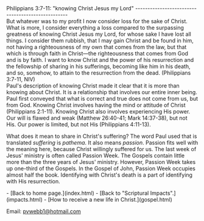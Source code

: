  <head> <title>(PVW) Philippians 3:7-11: "knowing Christ Jesus my Lord"</title> <meta content="IE=9" http-equiv="X-UA-Compatible"></meta> <link href="css/page_style.css" rel="stylesheet" type="text/css"></link> </head><body><div class="page_style"> Philippians 3:7-11: "knowing Christ Jesus my Lord"
--------------------------------------------------

<div class="p">But whatever was to my profit I now consider loss for the sake of Christ. What is more, I consider everything a loss compared to the surpassing greatness of knowing Christ Jesus my Lord, for whose sake I have lost all things. I consider them rubbish, that I may gain Christ and be found in him, not having a righteousness of my own that comes from the law, but that which is through faith in Christ—the righteousness that comes from God and is by faith. I want to know Christ and the power of his resurrection and the fellowship of sharing in his sufferings, becoming like him in his death, and so, somehow, to attain to the resurrection from the dead. (Philippians 3:7-11, NIV)

</div>Paul's description of knowing Christ made it clear that it is more than knowing about Christ. It is a relationship that involves our entire inner being. Paul first conveyed that what is correct and true does not come from us, but from God. Knowing Christ involves having the mind or attitude of Christ (Philippians 2:1-11). Knowing Christ also involves experiencing His power. Our will is flawed and weak (Matthew 26:40-41; Mark 14:37-38), but not His. Our power is limited, but not His (Philippians 4:11-13).

What does it mean to share in Christ's suffering? The word Paul used that is translated *suffering* is *pathema*. It also means *passion*. Passion fits well with the meaning here, because Christ willingly suffered for us. The last week of Jesus' ministry is often called Passion Week. The Gospels contain little more than the three years of Jesus' ministry. However, Passion Week takes up one-third of the Gospels. In the Gospel of John, Passion Week occupies almost half the book. Identifying with Christ's death is a part of identifying with His resurrection.

 </div>- [Back to home page.](index.html)
- [Back to "Scriptural Impacts".](impacts.html)
- [How to receive a new life in Christ.](gospel.html)

Email: [pvwebb1@hotmail.com](mailto:pvwebb1@hotmail.com)

